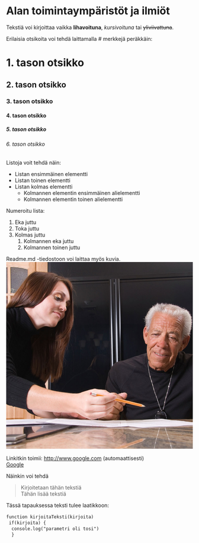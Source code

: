 # Alan toimintaympäristöt ja ilmiöt  
Tekstiä voi kirjoittaa vaikka **lihavoituna**, *kursivoituna* tai ~~yliviivattuna~~.  

Erilaisia otsikoita voi tehdä laittamalla # merkkejä peräkkäin:  
# 1. tason otsikko  
## 2. tason otsikko  
### 3. tason otsikko  
#### 4. tason otsikko  
##### 5. tason otsikko  
###### 6. tason otsikko  

Listoja voit tehdä näin:  
* Listan ensimmäinen elementti
* Listan toinen elementti
* Listan kolmas elementti
  * Kolmannen elementin ensimmäinen alielementti  
  * Kolmannen elementin toinen alielementti

Numeroitu lista:  
1. Eka juttu  
1. Toka juttu  
1. Kolmas juttu  
   1. Kolmannen eka juttu  
   1. Kolmannen toinen juttu  
   
Readme.md -tiedostoon voi laittaa myös kuvia.
![Hyvinvointiteknologia](hyvis.jpg)

Linkitkin toimii:
http://www.google.com (automaattisesti)  
[Google](http://google.com)  

Näinkin voi tehdä  
> Kirjoitetaan tähän tekstiä  
> Tähän lisää tekstiä  

Tässä tapauksessa teksti tulee laatikkoon:  
````  
function kirjoitaTeksti(kirjoita)  
 if(kirjoita) {  
  console.log("parametri oli tosi")
  }
````
